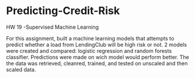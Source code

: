 # Predicting-Credit-Risk
HW 19 -Supervised Machine Learning 


For this assignment, built a machine learning models that attempts to predict whether a load from LendingClub will be high risk or not. 
2 models were created and compared: logistic regression and random forests classifier. Predictions were made on wich model would perform better. The the data was retrieved, cleanred, trained, and tested on unscaled and then scaled data. 

